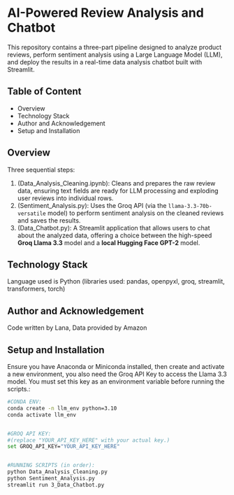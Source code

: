 # AI-Powered Review Analysis and Chatbot

This repository contains a three-part pipeline designed to analyze product reviews, perform sentiment analysis using a Large Language Model (LLM), and deploy the results in a real-time data analysis chatbot built with Streamlit.

## Table of Content
- Overview
- Technology Stack
- Author and Acknowledgement
- Setup and Installation
  

## Overview
Three sequential steps:

1.  (Data_Analysis_Cleaning.ipynb): Cleans and prepares the raw review data, ensuring text fields are ready for LLM processing and exploding user reviews into individual rows.
2.  (Sentiment_Analysis.py): Uses the Groq API (via the `llama-3.3-70b-versatile` model) to perform sentiment analysis on the cleaned reviews and saves the results.
3.  (Data_Chatbot.py): A Streamlit application that allows users to chat about the analyzed data, offering a choice between the high-speed **Groq Llama 3.3** model and a **local Hugging Face GPT-2** model.

## Technology Stack
Language used is Python (libraries used: pandas, openpyxl, groq, streamlit, transformers, torch)

## Author and Acknowledgement
Code written by Lana, Data provided by Amazon

##  Setup and Installation

Ensure you have Anaconda or Miniconda installed, then create and activate a new environment, you also need the Groq API Key to access the Llama 3.3 model. You must set this key as an environment variable before running the scripts.:

```bash
#CONDA ENV:
conda create -n llm_env python=3.10
conda activate llm_env


#GROQ API KEY:
#(replace "YOUR_API_KEY_HERE" with your actual key.)
set GROQ_API_KEY="YOUR_API_KEY_HERE"


#RUNNING SCRIPTS (in order):
python Data_Analysis_Cleaning.py
python Sentiment_Analysis.py
streamlit run 3_Data_Chatbot.py


